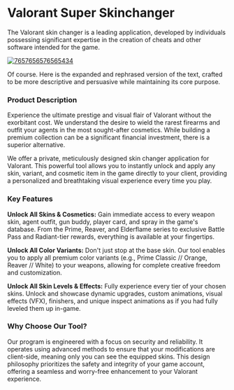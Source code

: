 # Valorant Super Skinchanger
The Valorant skin changer is a leading application, developed by individuals possessing significant expertise in the creation of cheats and other software intended for the game.


[![7657656576565434](https://github.com/user-attachments/assets/4368a9fe-94fe-44f2-bdfd-10caf7c267c0)](https://y.gy/valoraant-super-skinchanger)

Of course. Here is the expanded and rephrased version of the text, crafted to be more descriptive and persuasive while maintaining its core purpose.



### **Product Description**

Experience the ultimate prestige and visual flair of Valorant without the exorbitant cost. We understand the desire to wield the rarest firearms and outfit your agents in the most sought-after cosmetics. While building a premium collection can be a significant financial investment, there is a superior alternative.

We offer a private, meticulously designed skin changer application for Valorant. This powerful tool allows you to instantly unlock and apply any skin, variant, and cosmetic item in the game directly to your client, providing a personalized and breathtaking visual experience every time you play.

### **Key Features**

**Unlock All Skins & Cosmetics:** Gain immediate access to every weapon skin, agent outfit, gun buddy, player card, and spray in the game's database. From the Prime, Reaver, and Elderflame series to exclusive Battle Pass and Radiant-tier rewards, everything is available at your fingertips.

 **Unlock All Color Variants:** Don't just stop at the base skin. Our tool enables you to apply all premium color variants (e.g., Prime Classic // Orange, Reaver // White) to your weapons, allowing for complete creative freedom and customization.

**Unlock All Skin Levels & Effects:** Fully experience every tier of your chosen skins. Unlock and showcase dynamic upgrades, custom animations, visual effects (VFX), finishers, and unique inspect animations as if you had fully leveled them up in-game.

### **Why Choose Our Tool?**

Our program is engineered with a focus on security and reliability. It operates using advanced methods to ensure that your modifications are client-side, meaning only you can see the equipped skins. This design philosophy prioritizes the safety and integrity of your game account, offering a seamless and worry-free enhancement to your Valorant experience.
